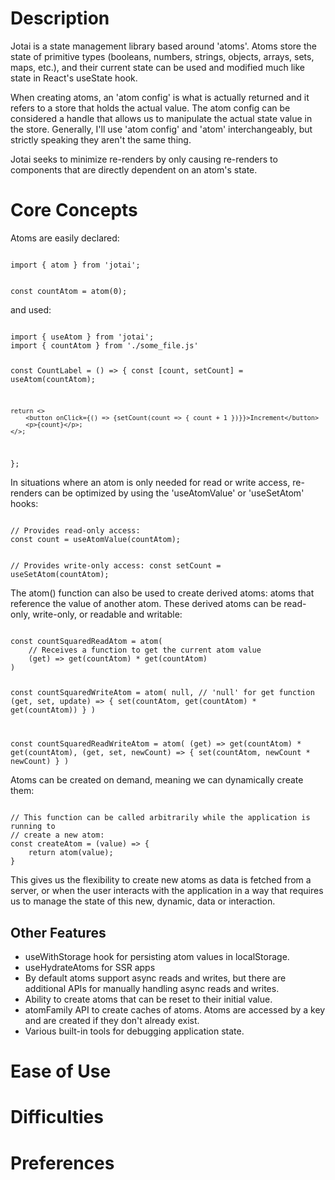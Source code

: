 <h1>Description</h1>
<p>Jotai is a state management library based around 'atoms'. 
Atoms store the state of primitive types 
(booleans, numbers, strings, objects, arrays, sets, maps, etc.), 
and their current state can be used and modified much like state in 
React's useState hook.</p>
<p>When creating atoms, an 'atom config' is what is actually returned and it refers to a store that holds the actual value. The atom config can be considered a handle that allows 
us to manipulate the actual state value in the store. Generally, I'll use 'atom config' and 'atom' interchangeably, but strictly speaking they aren't the same thing.</p>
<p>Jotai seeks to minimize re-renders by only causing re-renders to components that are 
directly dependent on an atom's state.</p>

<h1>Core Concepts</h1>
<p>Atoms are easily declared:</p>
<code>
import { atom } from 'jotai';

const countAtom = atom(0);
</code>

<p>and used:</p>
<code>
import { useAtom } from 'jotai';
import { countAtom } from './some_file.js'

const CountLabel = () => {
    const [count, setCount] = useAtom(countAtom);

    return <>
        <button onClick={() => {setCount(count => { count + 1 })}}>Increment</button>
        <p>{count}</p>;
    </>;
};
</code>
<p>In situations where an atom is only needed for read or write access, re-renders can be optimized by using the 'useAtomValue' or 'useSetAtom' hooks:</p>
<code>
// Provides read-only access:
const count = useAtomValue(countAtom);

// Provides write-only access:
const setCount = useSetAtom(countAtom);
</code>

<p>The atom() function can also be used to create derived atoms: atoms that reference the value of another atom. These derived atoms can be read-only, write-only, or readable and writable:</p>
<code>
const countSquaredReadAtom = atom(
    // Receives a function to get the current atom value
    (get) => get(countAtom) * get(countAtom)
)

const countSquaredWriteAtom = atom(
  null, // 'null' for get function
  (get, set, update) => {
    set(countAtom, get(countAtom) * get(countAtom))
  }
)

const countSquaredReadWriteAtom = atom(
  (get) => get(countAtom) * get(countAtom),
  (get, set, newCount) => {
    set(countAtom, newCount * newCount)
  }
)
</code>
<p>Atoms can be created on demand, meaning we can dynamically create them:</p>
<code>
// This function can be called arbitrarily while the application is running to 
// create a new atom:
const createAtom = (value) => {
    return atom(value);
}
</code>
<p>This gives us the flexibility to create new atoms as data is fetched from a server, 
or when the user interacts with the application in a way that requires us to manage the 
state of this new, dynamic, data or interaction.</p>
<h2>Other Features</h2>
<ul>
    <li>useWithStorage hook for persisting atom values in localStorage.</li>
    <li>useHydrateAtoms for SSR apps</li>
    <li>By default atoms support async reads and writes, but there are additional APIs for manually handling async reads and writes.</li>
    <li>Ability to create atoms that can be reset to their initial value.</li>
    <li>atomFamily API to create caches of atoms. Atoms are accessed by a key and are 
created if they don't already exist.</li>
    <li>Various built-in tools for debugging application state.</li>
</ul>

<h1>Ease of Use</h1>
<p></p>

<h1>Difficulties</h1>
<p></p>

<h1>Preferences</h1>
<p></p>
